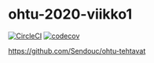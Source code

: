 # ohtu-2020-viikko1

[![CircleCI](https://circleci.com/gh/Sendouc/ohtu-2020-viikko1.svg?style=svg)](https://circleci.com/gh/Sendouc/ohtu-2020-viikko1)
[![codecov](https://codecov.io/gh/Sendouc/ohtu-2020-viikko1/branch/master/graph/badge.svg)](https://codecov.io/gh/Sendouc/ohtu-2020-viikko1)

https://github.com/Sendouc/ohtu-tehtavat
